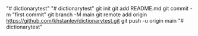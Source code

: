 "# dictionarytest" 
"# dictionarytest"  git init git add README.md git commit -m "first commit" git branch -M main git remote add origin https://github.com/khstanley/dictionarytest.git git push -u origin main
"# dictionarytest" 

